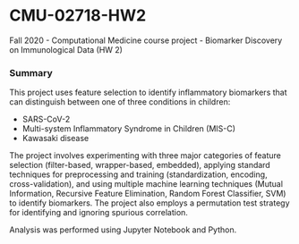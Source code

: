 # CMU-02718-HW2
Fall 2020 - Computational Medicine course project - Biomarker Discovery on Immunological Data (HW 2)


### Summary 
This project uses feature selection to identify inflammatory biomarkers that can distinguish between one of three conditions in children:
- SARS-CoV-2
- Multi-system Inflammatory Syndrome in Children (MIS-C)
- Kawasaki disease

The project involves experimenting with three major categories of feature selection (filter-based, wrapper-based, embedded), applying standard techniques for preprocessing and training (standardization, encoding, cross-validation), and using multiple machine learning techniques (Mutual Information, Recursive Feature Elimination, Random Forest Classifier, SVM) to identify biomarkers. The project also employs a permutation test strategy for identifying and ignoring spurious correlation.

Analysis was performed using Jupyter Notebook and Python.


